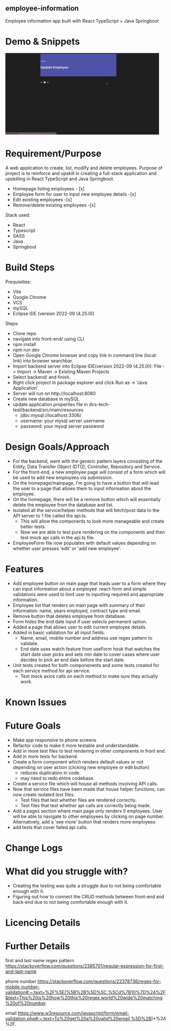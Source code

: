 ## employee-information

Employee information app built with React TypeScript + Java Springboot

# Demo & Snippets

![Alt Text](./project-demo.gif)

# Requirement/Purpose

A web application to create, list, modify and delete employees. Purpose of project is to reinforce and upskill in creating a full-stack application and upskilling in React TypeScript and Java Springboot.

- Homepage listing employees - [x]
- Employee form for user to input new employee details -[x]
- Edit existing employees -[x]
- Remove/delete existing employees -[x]

Stack used:

- React
- Typescript
- SASS
- Java
- Springboot

# Build Steps

Prequisities:

- Vite
- Google Chrome
- VCS
- mySQL
- Eclipse IDE (version 2022-09 (4.25.0))

Steps:

- Clone repo
- navigate into front-end/ using CLI
- npm install
- npm run dev
- Open Google Chrome browser and copy link in command line (local: link) into browser searchbar.
- Import backend server into Eclipse IDE(version 2022-09 (4.25.0)): File -> Import -> Maven -> Existing Maven Projects
- Select backend/ and finish.
- Right click project in package explorer and click Run as -> 'Java Application'.
- Server will run on http://localhost:8080
- Create new database in mySQL
- update application.properties file in dcs-tech-test/backend/src/main/resources
  - jdbc:mysql://localhost:3306/<database-name>
  - username: your mysql server username
  - password: your mysql server password

# Design Goals/Approach

- For the backend, went with the generic pattern layers consisting of the Entity, Data Transfer Object (DTO), Controller, Repository and Service.
- For the front-end, a new employee page will consist of a form which will be used to add new employees via submission.
- On the homepage/mainpage, I'm going to have a button that will lead the user to a page that allows them to input information about the employee.
- On the homepage, there will be a remove button which will essentially delete the employee from the database and list.
- Isolated all the service/helper methods that will fetch/post data to the API server to 1 file called the api.ts.
  - This will allow the components to look more manageable and create better tests.
  - Now we are able to test pure rendering on the components and then test mock api calls in the api.ts file.
- EmployeeForm file now populates with default values depending on whether user presses 'edit' or 'add new employee'.

# Features

- Add employee button on main page that leads user to a form where they can input information about a employee. react-form and simple validations were used to limit user to inputting required and appropriate information.
- Employee list that renders on main page with summary of their information: name, years employed, contract type and email.
- Remove button that deletes employee from database.
- Form hides the end date input if user selects permanent option.
- Added a page that allows user to edit current employee details.
- Added in basic validation for all input fields.
  - Name, email, mobile number and address use regex pattern to validate.
  - End date uses watch feature from useForm hook that watches the start date user picks and sets min date to cover cases where user decides to pick an end date before the start date.
- Unit tests created for both componenents and some tests created for each service method for api service.
  - Test mock axios calls on each method to make sure they actually work.

# Known Issues

# Future Goals

- Make app responsive to phone screens
- Refactor code to make it more testable and understandable.
- Add in more test files to test rendering in other components in front end.
- Add in more tests for backend.
- Create a form component which renders default values or not depending on user action (clicking new employee or edit button)
  - reduces duplication in code.
  - may need to redo entire codebase.
- Create a service file which will house all methods involving API calls.
- Now that service files have been made that house helper functions, can now create isolated test files.
  - Test files that test whether files are rendered correctly.
  - Test files that test whether api calls are correctly being made.
- Add a pages section where main page only renders 5 employees. User will be able to navigate to other employees by clicking on page number. Alternatively, add a 'see more' button that renders more employees.
- add tests that cover failed api calls.

# Change Logs

# What did you struggle with?

- Creating the testing was quite a struggle due to not being comfortable enough with it.
- Figuring out how to connect the CRUD methods between front-end and back-end due to not being comfortable enough with it.

# Licencing Details

# Further Details

first and last name regex pattern
https://stackoverflow.com/questions/2385701/regular-expression-for-first-and-last-name

phone number
https://stackoverflow.com/questions/22378736/regex-for-mobile-number-validation#:~:text=%2F%5E(%5B%2B%5D%5C,%5Cd%7B10%7D%24%2F&text=This%20is%20how%20this%20regex,world%20wide%20matching%20of%20number.

email
https://www.w3resource.com/javascript/form/email-validation.php#:~:text=To%20get%20a%20valid%20email,%5D%2B)*%24%2F.
